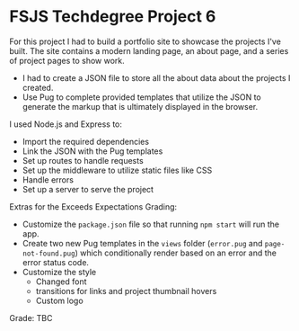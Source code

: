# FSJS Techdegree Project 6

For this project I had to build a portfolio site to showcase the projects I've built. The site contains a modern landing page, an about page, and a series of project pages to show work.

- I had to create a JSON file to store all the about data about the projects I created.
- Use Pug to complete provided templates that utilize the JSON to generate the markup that is ultimately displayed in the browser.

I used Node.js and Express to:

- Import the required dependencies
- Link the JSON with the Pug templates
- Set up routes to handle requests
- Set up the middleware to utilize static files like CSS
- Handle errors
- Set up a server to serve the project

Extras for the Exceeds Expectations Grading:

- Customize the `package.json` file so that running `npm start` will run the app.
- Create two new Pug templates in the `views` folder (`error.pug` and `page-not-found.pug`) which conditionally render based on an error and the error status code.
- Customize the style
  - Changed font
  - transitions for links and project thumbnail hovers
  - Custom logo

Grade: TBC
